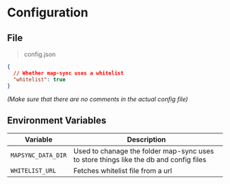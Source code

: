 # Configuration

## File

> config.json

```json
{
  // Whether map-sync uses a whitelist
  "whitelist": true
}
```

_(Make sure that there are no comments in the actual config file)_

## Environment Variables

| Variable           | Description                                                                           |
| ------------------ | ------------------------------------------------------------------------------------- |
| `MAPSYNC_DATA_DIR` | Used to chanage the folder map-sync uses to store things like the db and config files |
| `WHITELIST_URL`    | Fetches whitelist file from a url                                                     |
